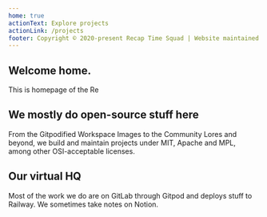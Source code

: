 ```yaml
---
home: true
actionText: Explore projects
actionLink: /projects
footer: Copyright © 2020-present Recap Time Squad | Website maintained by Recap Time Squad members
---
```


<div class="features">
  <div class="feature">
    <h2>Welcome home.</h2>
    <p>This is homepage of the Re</p>
  </div>
  <div class="feature">
    <h2>We mostly do open-source stuff here</h2>
    <p>From the Gitpodified Workspace Images to the Community Lores and beyond, we build and maintain projects under MIT, Apache and MPL, among other OSI-acceptable licenses.</p>
  </div>
  <div class="feature">
    <h2>Our virtual HQ</h2>
    <p>Most of the work we do are on GitLab through Gitpod and deploys stuff to Railway. We sometimes take notes on Notion.</p>
  </div>
</div>
